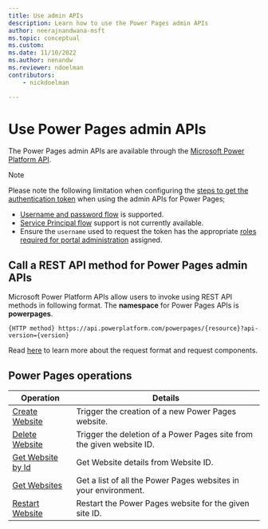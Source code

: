 ```yaml
---
title: Use admin APIs
description: Learn how to use the Power Pages admin APIs
author: neerajnandwana-msft
ms.topic: conceptual
ms.custom: 
ms.date: 11/10/2022
ms.author: nenandw
ms.reviewer: ndoelman
contributors:
    - nickdoelman

---
```


# Use Power Pages admin APIs

The Power Pages admin APIs are available through the [Microsoft Power Platform API]([/rest/api/power-platform/powerpages/websites).

> [!NOTE]
> Please note the following limitation when configuring the [steps to get the authentication token](/power-platform/admin/programmability-authentication-v2) when using the admin APIs for Power Pages;
> - [Username and password flow](/power-platform/admin/programmability-authentication-v2#username-and-password-flow) is supported.
> - [Service Principal flow](/power-platform/admin/programmability-authentication-v2#service-principal-flow) support is not currently available.
> - Ensure the `username` used to request the token has the appropriate [roles required for portal administration](/power-apps/maker/portals/admin/portal-admin-roles) assigned.

## Call a REST API method for Power Pages admin APIs

Microsoft Power Platform APIs allow users to invoke using REST API methods in following format. The **namespace** for Power Pages APIs is **powerpages**.

```http
{HTTP method} https://api.powerplatform.com/powerpages/{resource}?api-version={version}
```

Read [here](/rest/api/power-platform/#call-a-rest-api-method) to learn more about the request format and request components.

## Power Pages operations

| Operation | Details |
| - | - |
| [Create Website](/rest/api/power-platform/powerpages/websites/create-website) | Trigger the creation of a new Power Pages website. |
| [Delete Website](/rest/api/power-platform/powerpages/websites/delete-website) | Trigger the deletion of a Power Pages site from the given website ID. |
| [Get Website by Id](/rest/api/power-platform/powerpages/websites/get-website-by-id) | Get Website details from Website ID. |
| [Get Websites](/rest/api/power-platform/powerpages/websites/get-websites) | Get a list of all the Power Pages websites in your environment. |
| [Restart Website](/rest/api/power-platform/powerpages/websites/restart-website) | Restart the Power Pages website for the given site ID. |
